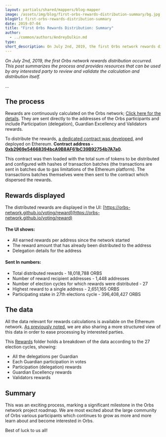 ```yaml
---
layout: partials/shared/mappers/blog-mapper
image: /assets/img/blog/first-orbs-rewards-distribution-summary/bg.jpg
blogUrl: first-orbs-rewards-distribution-summary
date: 2019-07-04
title: "First Orbs Rewards Distribution: Summary"
author:
  - ../common/authors/AndreyDulkin.md
type:
short_description: On July 2nd, 2019, the first Orbs network rewards distribution occurred. This post summarizes the process and provides resources that can be used by any interested party to review and validate the calculation and distribution itself.
---
```


_On July 2nd, 2019, the first Orbs network rewards distribution occurred. This post summarizes the process and provides resources that can be used by any interested party to review and validate the calculation and distribution itself._

...

## The process

Rewards are continuously calculated on the Orbs network; [Click here for the details](https://www.orbs.com/rewards-distribution/). They are sent directly to the addresses of the Orbs participants and include Participation (delegation), Guardian Excellency and Validators rewards.

To distribute the rewards, [a dedicated contract was developed](https://github.com/orbs-network/orbs-ethereum-contracts/tree/rewards-distribution/rewards-distribution/ethereum/contracts), and deployed on Ethereum. **Contract address - [0xb2969e54668394bcA9B8AF61bC39B92754b7A7a0](https://etherscan.io/address/0xb2969e54668394bca9b8af61bc39b92754b7a7a0).**

This contract was then loaded with the total sum of tokens to be distributed and configured with hashes of transaction batches (the transactions are sent in batches due to gas limitations of the Ethereum platform). The transactions batches themselves were then sent to the contract which dispersed the rewards.

## Rewards displayed

The distributed rewards are displayed in the UI: [https://orbs-network.github.io/voting/reward](https://orbs-network.github.io/voting/reward)

#### The UI shows:

- All earned rewards per address since the network started
- The reward amount that has already been distributed to the address
- Delegation details for the address

#### Sent In numbers:

- Total distributed rewards - 18,018,788 ORBS
- Number of reward recipient addresses - 1,448 addresses
- Number of election cycles for which rewards were distributed - 27
- Highest reward to a single address - 2,651,165 ORBS
- Participating stake in 27th elections cycle - 396,408,427 ORBS

## The data

All the data relevant for rewards calculations is available on the Ethereum network. [As previously noted](https://www.orbs.com/rewards-distribution/), we are also sharing a more structured view of this data in order to ease processing by interested parties.

This [Rewards](https://drive.google.com/drive/folders/19ua_3fOI2zufCynYC46BDd7XqdhiNLXH) folder holds a breakdown of the data according to the 27 election cycles, showing:

- All the delegations per Guardian
- Each Guardian participation in votes
- Participation (delegation) rewards
- Guardian Excellency rewards
- Validators rewards

## Summary

This was an exciting process, marking a significant milestone in the Orbs network project roadmap. We are most excited about the large community of Orbs various participants which continues to grow as more and more learn about and become interested in Orbs.

Best of luck to us all!
